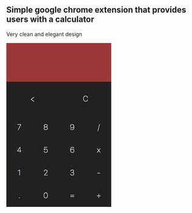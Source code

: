 Simple google chrome extension that provides users with a calculator
----------------------------------------------
Very clean and elegant design

![alt tag](https://github.com/patel445/PrettyCalc/blob/master/promotion/PrettyCalc.png?raw=true)
